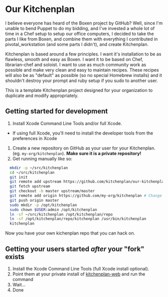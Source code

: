 # Our Kitchenplan

I believe everyone has heard of the Boxen project by GitHub? Well, since I'm unable to bend Puppet to do my bidding, and I've invested a whole lot of time in a Chef setup to setup our office computers, I decided to take the parts I like from Boxen, and combine them with everything I contributed in pivotal_workstation (and some parts I didn't), and create Kitchenplan.

Kitchenplan is based around a few principles. I want it's installation to be as flawless, smooth and easy as Boxen. I want it to be based on Chef, librarian-chef and soloist. I want to use as much community work as possible and make very clean and easy to maintain recipes. These recipes will also be as "default" as possible (so no special Homebrew installs) and it shouldn't destroy your prompt and ruby setup if you sudo to another user.

This is a template Kitchenplan project designed for your organization to duplicate and modify appropriately.

## Getting started for development

1. Install Xcode Command Line Tools and/or full Xcode.
  * If using full Xcode, you'll need to install the developer tools from the preferences in Xcode
1. Create a new repository on GitHub as your user for your Kitchenplan. (eg. `my-org/kitchenplan`). **Make sure it is a private repository!**
1. Get running manually like so:

```bash
  mkdir -p ~/src/kitchenplan
  cd ~/src/kitchenplan
  git init
  git remote add upstream https://github.com/kitchenplan/our-kitchenplan
  git fetch upstream
  git checkout -b master upstream/master
  git remote add origin https://github.com/my-org/kitchenplan # Change this to your own repository from step 2
  git push origin master
  sudo mkdir -p /opt/kitchenplan
  sudo chown $USER:admin /opt/kitchenplan
  ln -sf ~/src/kitchenplan /opt/kitchenplan/repo
  ln -sf /opt/kitchenplan/repo/kitchenplan /usr/bin/kitchenplan
  kitchenplan
```

Now you have your own kichenplan repo that you can hack on.

## Getting your users started _after_ your "fork" exists

1. Install the Xcode Command Line Tools (full Xcode install optional).
1. Point them at your private install of [kitchenplan-web](https://github.com/kitchenplan/kitchenplan-web) and run the command
1. Wait...
1. Done
